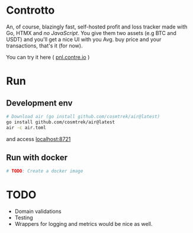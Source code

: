 # Controtto

An, of course, blazingly fast, self-hosted profit and loss tracker made with Go, HTMX and *no JavaScript*.
You give them two assets (e.g BTC and USDT) and you'll get a nice UI with you Avg. buy price and your transactions, that's it (for now).

You can try it here ( [pnl.contre.io](https://pnl.contre.io) )

# Run

## Development env
```bash
# Download air (go install github.com/cosmtrek/air@latest)
go install github.com/cosmtrek/air@latest 
air -c air.toml
```
and access [localhost:8721](http://localhost:8721)

## Run with docker
```bash
# TODO: Create a docker image 
```


# TODO
* Domain validations
* Testing 
* Wrappers for logging and metrics would be nice as well.
